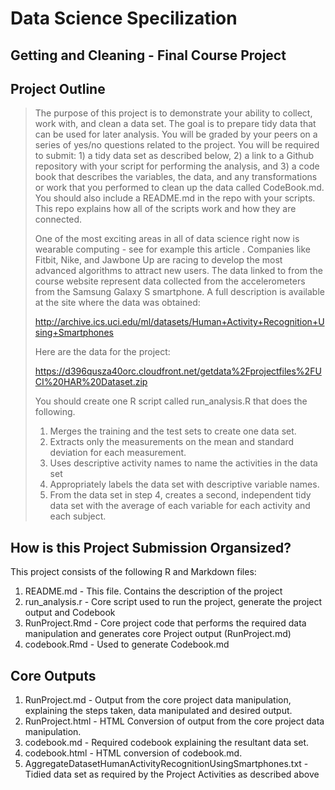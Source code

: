 Data Science Specilization
==========================

Getting and Cleaning - Final Course Project
-------------------------------------------

Project Outline
---------------

> The purpose of this project is to demonstrate your ability to collect, work with, and clean a data set. The goal is to prepare tidy data that can be used for later analysis. You will be graded by your peers on a series of yes/no questions related to the project. You will be required to submit: 1) a tidy data set as described below, 2) a link to a Github repository with your script for performing the analysis, and 3) a code book that describes the variables, the data, and any transformations or work that you performed to clean up the data called CodeBook.md. You should also include a README.md in the repo with your scripts. This repo explains how all of the scripts work and how they are connected.
> 
> One of the most exciting areas in all of data science right now is wearable computing - see for example this article . Companies like Fitbit, Nike, and Jawbone Up are racing to develop the most advanced algorithms to attract new users. The data linked to from the course website represent data collected from the accelerometers from the Samsung Galaxy S smartphone. A full description is available at the site where the data was obtained:
> 
> http://archive.ics.uci.edu/ml/datasets/Human+Activity+Recognition+Using+Smartphones
> 
> Here are the data for the project:
> 
> https://d396qusza40orc.cloudfront.net/getdata%2Fprojectfiles%2FUCI%20HAR%20Dataset.zip
> 
> You should create one R script called run_analysis.R that does the following.
> 
> 1. Merges the training and the test sets to create one data set.
> 2. Extracts only the measurements on the mean and standard deviation for each measurement.
> 3. Uses descriptive activity names to name the activities in the data set
> 4. Appropriately labels the data set with descriptive variable names.
> 5. From the data set in step 4, creates a second, independent tidy data set with the average of each variable for each activity and each subject.

How is this Project Submission Organsized?
------------------------------------------

This project consists of the following R and Markdown files:

1. README.md - This file. Contains the description of the project
2. run_analysis.r - Core script used to run the project, generate the project output and Codebook
3. RunProject.Rmd - Core project code that performs the required data manipulation and generates core Project output (RunProject.md)
4. codebook.Rmd - Used to generate Codebook.md

Core Outputs
------------
1. RunProject.md - Output from the core project data manipulation, explaining the steps taken, data manipulated and desired output.
1. RunProject.html - HTML Conversion of output from the core project data manipulation.
2. codebook.md - Required codebook explaining the resultant data set.
2. codebook.html - HTML conversion of codebook.md.
1. AggregateDatasetHumanActivityRecognitionUsingSmartphones.txt - Tidied data set as required by the Project Activities as described above


